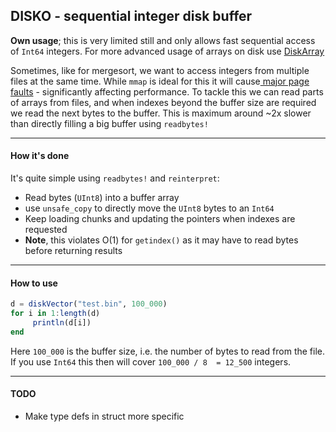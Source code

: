 ## DISKO - sequential integer disk buffer
**Own usage**; this is very limited still and only allows fast sequential access of `Int64` integers. For more advanced usage of arrays on disk use [DiskArray](https://github.com/meggart/DiskArrays.jl)

Sometimes, like for mergesort, we want to access integers from multiple files at the same time. While `mmap` is ideal for this it will cause[ major page faults](https://scoutapm.com/blog/understanding-page-faults-and-memory-swap-in-outs-when-should-you-worry " major page faults") - significantly affecting performance. To tackle this we can read parts of arrays from files, and when indexes beyond the buffer size are required we read the next bytes to the buffer. This is maximum around ~2x slower than directly filling a big buffer using `readbytes!`

---

#### How it's done 
It's quite simple using `readbytes!` and `reinterpret`:
- Read bytes (`UInt8`) into a buffer array
- use `unsafe_copy` to directly move the `UInt8` bytes to an `Int64`
- Keep loading chunks and updating the pointers when indexes are requested 
- **Note**, this violates O(1) for `getindex()` as it may have to read bytes before returning results

---

#### How to use
```Julia
d = diskVector("test.bin", 100_000)
for i in 1:length(d)
     println(d[i])
end
```
Here `100_000` is the buffer size, i.e. the number of bytes to read from the file. If you use `Int64` this then will cover `100_000 / 8  = 12_500` integers. 

---

#### TODO
- Make type defs in struct more specific